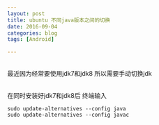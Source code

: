 ```yaml
---
layout: post
title: ubuntu 不同java版本之间的切换
date: 2016-09-04
categories: blog
tags: [Android]

---
```



<br>最近因为经常要使用jdk7和jdk8 所以需要手动切换jdk

<br>在同时安装好jdk7和jdk8后 终端输入
```
sudo update-alternatives --config java
sudo update-alternatives --config javac
```

